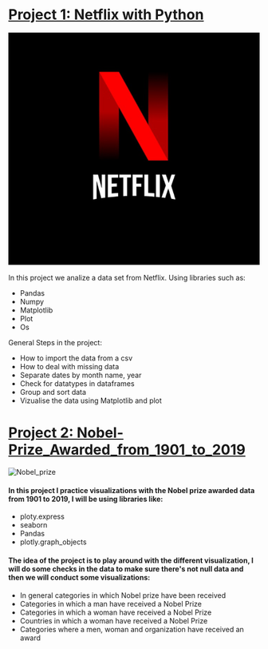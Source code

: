 # [Project 1: Netflix with Python](https://github.com/Fyevenes90/Netflix_python)
![Netflix analize with Python](https://github.com/Fyevenes90/Netflix_python/blob/main/Netflix1.jpg)


In this project we analize a data set from Netflix. Using libraries such as:
* Pandas
* Numpy
* Matplotlib
* Plot
* Os

General Steps in the project:
* How to import the data from a csv
* How to deal with missing data
* Separate dates by month name, year
* Check for datatypes in dataframes
* Group and sort data
* Vizualise the data using Matplotlib and plot






# [Project 2: Nobel-Prize_Awarded_from_1901_to_2019](https://github.com/Fyevenes90/Nobel-Prize_Awarded_from_1901_to_2019)
![Nobel_prize](https://user-images.githubusercontent.com/28694631/172492250-a002abf9-ddf3-4905-93a4-67a6e0f43a53.JPG)

#### In this project I practice visualizations with the Nobel prize awarded data from 1901 to 2019, I will be using libraries like:
  - ploty.express
  - seaborn
  - Pandas
  - plotly.graph_objects

#### The idea of the project is to play around with the different visualization, I will do some checks in the data to make sure there's not null data and then we will conduct some visualizations:
  - In general categories in which Nobel prize have been received
  - Categories in which a man have received a Nobel Prize
  - Categories in which a woman have received a Nobel Prize
  - Countries in which a woman have received a Nobel Prize
  - Categories where a men, woman and organization have received an award



